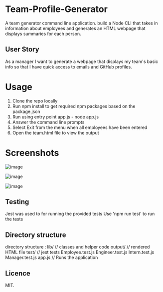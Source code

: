 # Team-Profile-Generator
A team generator command line application.
build a Node CLI that takes in information about employees and generates an HTML webpage that displays summaries for each person.

## User Story
As a manager
I want to generate a webpage that displays my team's basic info
so that I have quick access to emails and GitHub profiles.

# Usage
1. Clone the repo locally
2. Run npm install to get required npm packages based on the package.json
3. Run using entry point app.js - node app.js
4. Answer the command line prompts
5. Select Exit from the menu when all employees have been entered
6. Open the team.html file to view the output
# Screenshots
![image](https://user-images.githubusercontent.com/55209230/70760139-5588d580-1d0e-11ea-8a16-51c90b36e9e4.png)

![image](https://user-images.githubusercontent.com/55209230/70760103-31c58f80-1d0e-11ea-93c8-2cd959d7b2fc.png)

![image](https://user-images.githubusercontent.com/55209230/70760210-9254cc80-1d0e-11ea-99af-cc18950896d1.png)

## Testing
Jest was used to for running the provided tests
Use 'npm run test' to run the tests

## Directory structure
directory structure :
lib/           // classes and helper code
output/        // rendered HTML file
test/          // jest tests
  Employee.test.js
  Engineer.test.js
  Intern.test.js
  Manager.test.js
app.js         // Runs the application

## Licence 
MIT.


